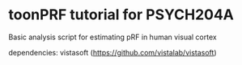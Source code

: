 # toonPRF tutorial for PSYCH204A

Basic analysis script for estimating pRF in human visual cortex

dependencies: vistasoft (https://github.com/vistalab/vistasoft)

